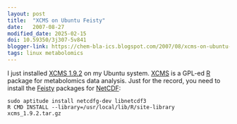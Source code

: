 ```yaml
---
layout: post
title:  "XCMS on Ubuntu Feisty"
date:   2007-08-27
modified_date: 2025-02-15
doi: 10.59350/3j307-5v841
blogger-link: https://chem-bla-ics.blogspot.com/2007/08/xcms-on-ubuntu-feisty.html
tags: linux metabolomics
---
```


I just installed [XCMS 1.9.2](http://metlin.scripps.edu/download/packages/xcms_1.9.2.tar.gz) on my Ubuntu system.
[XCMS](http://metlin.scripps.edu/download/) is a GPL-ed [R](http://www.r-project.org/) package for metabolomics data analysis.
Just for the record, you need to install the [Feisty](http://ubuntuguide.org/wiki/Ubuntu:Feisty) packages for
[NetCDF](http://packages.ubuntu.com/feisty/source/netcdf):

```shell
sudo aptitude install netcdfg-dev libnetcdf3
R CMD INSTALL --library=/usr/local/lib/R/site-library xcms_1.9.2.tar.gz
```

